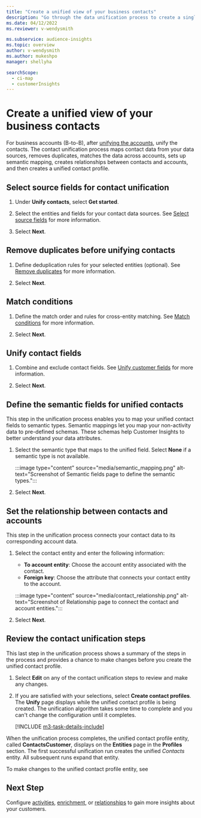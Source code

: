 ```yaml
---
title: "Create a unified view of your business contacts"
description: "Go through the data unification process to create a single master dataset of contacts."
ms.date: 04/12/2022
ms.reviewer: v-wendysmith

ms.subservice: audience-insights
ms.topic: overview
author: v-wendysmith
ms.author: mukeshpo
manager: shellyha

searchScope: 
  - ci-map
  - customerInsights
---
```


# Create a unified view of your business contacts

For business accounts (B-to-B), after [unifying the accounts](map-entities.md), unify the contacts. The contact unification process maps contact data from your data sources, removes duplicates, matches the data across accounts, sets up semantic mapping, creates relationships between contacts and accounts, and then creates a unified contact profile.

## Select source fields for contact unification

1. Under **Unify contacts**, select **Get started**.

1. Select the entities and fields for your contact data sources. See [Select source fields](map-entities.md) for more information.

1. Select **Next**.

## Remove duplicates before unifying contacts

1. Define deduplication rules for your selected entities (optional). See [Remove duplicates](remove-duplicates.md) for more information.

1. Select **Next**.

## Match conditions

1. Define the match order and rules for cross-entity matching. See [Match conditions](match-entities.md) for more information.

1. Select **Next**.

## Unify contact fields

1. Combine and exclude contact fields. See [Unify customer fields](merge-entities.md) for more information.

1. Select **Next**.

## Define the semantic fields for unified contacts

This step in the unification process enables you to map your unified contact fields to semantic types. Semantic mappings let you map your non-activity data to pre-defined schemas. These schemas help Customer Insights to better understand your data attributes.

1. Select the semantic type that maps to the unified field. Select **None** if a semantic type is not available.

   :::image type="content" source="media/semantic_mapping.png" alt-text="Screenshot of Semantic fields page to define the semantic types.":::

1. Select **Next**.

## Set the relationship between contacts and accounts

This step in the unification process connects your contact data to its corresponding account data.

1. Select the contact entity and enter the following information:

   - **To account entity**: Choose the account entity associated with the contact.
   - **Foreign key**: Choose the attribute that connects your contact entity to the account.

   :::image type="content" source="media/contact_relationship.png" alt-text="Screenshot of Relationship page to connect the contact and account entities.":::

1. Select **Next**.

## Review the contact unification steps

This last step in the unification process shows a summary of the steps in the process and provides a chance to make changes before you create the unified contact profile.

1. Select **Edit** on any of the contact unification steps to review and make any changes.

1. If you are satisfied with your selections, select **Create contact profiles**. The **Unify** page displays while the unified contact profile is being created. The unification algorithm takes some time to complete and you can't change the configuration until it completes.

   [!INCLUDE [m3-task-details-include](../includes/m3-task-details.md)]

When the unification process completes, the unified contact profile entity, called **ContactsCustomer**, displays on the **Entities** page in the **Profiles** section. The first successful unification run creates the unified *Contacts* entity. All subsequent runs expand that entity.

To make changes to the unified contact profile entity, see

## Next Step

Configure [activities](activities.md), [enrichment](enrichment-hub.md), or [relationships](relationships.md) to gain more insights about your customers.
